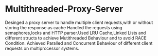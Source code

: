 # Multithreaded-Proxy-Server
Desinged a proxy server to handle multiple client requests,with or without storing the response as cache
Handled the requests using semaphores,locks and HTTP parser.Used LRU Cache,Linked Lists and different structs to achieve Mutithreaded Behaviour and to avoid RACE Condition.
Achieved Paralled and Concurrent Behaviour of different client requests on multiprocessor systems.
